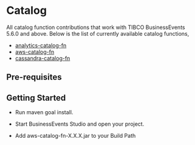# Catalog

All catalog function contributions that work with TIBCO BusinessEvents 5.6.0 and above. Below is the list of currently available catalog functions,

* [analytics-catalog-fn](https://github.com/TIBCOSoftware/be-contribution/tree/main/catalog/analytics-catalog-fn)
* [aws-catalog-fn](https://github.com/tibco/be-contribution/tree/main/catalog/aws-catalog-fn)
* [cassandra-catalog-fn](https://github.com/TIBCOSoftware/be-contribution/blob/main/catalog/cassandra-catalog-fn)

## Pre-requisites


## Getting Started

* Run maven goal install.

* Start BusinessEvents Studio and open your project.
  
* Add aws-catalog-fn-X.X.X.jar to your Build Path
